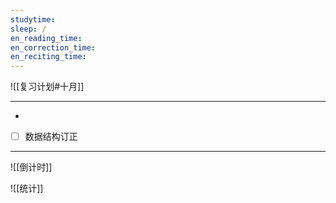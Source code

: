 ```yaml
---
studytime: 
sleep: /
en_reading_time: 
en_correction_time: 
en_reciting_time: 
---
```

![[复习计划#十月]]

---

- 
- [ ] 数据结构订正

---

![[倒计时]]

![[统计]]
